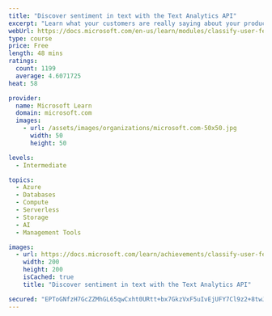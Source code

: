 ```yaml
---
title: "Discover sentiment in text with the Text Analytics API"
excerpt: "Learn what your customers are really saying about your product or brand when they send feedback. We'll create a solution that uses Azure Functions and the intelligence of the Text Analytics API to discover sentiment in text messages."
webUrl: https://docs.microsoft.com/en-us/learn/modules/classify-user-feedback-with-the-text-analytics-api/
type: course
price: Free
length: 48 mins
ratings:
  count: 1199
  average: 4.6071725
heat: 58

provider:
  name: Microsoft Learn
  domain: microsoft.com
  images:
    - url: /assets/images/organizations/microsoft.com-50x50.jpg
      width: 50
      height: 50

levels:
  - Intermediate

topics:
  - Azure
  - Databases
  - Compute
  - Serverless
  - Storage
  - AI
  - Management Tools

images:
  - url: https://docs.microsoft.com/learn/achievements/classify-user-feedback-with-the-text-analytics-api-social.png
    width: 200
    height: 200
    isCached: true
    title: "Discover sentiment in text with the Text Analytics API"

secured: "EPToGNfzH7GcZZMhGL65qwCxht0URtt+bx7GkzVxF5uIvEjUFY7Cl9z2+8twJCs1/pW4Gju/qmtCyav02HTIRS3Iq3gyADsHH1quacIv4DiU4g2DTcGFLSgcEt37JsbMeqciEGcFtDQQrLFXCykitpaAmZ5ZBxOcMpRp2ad3n8jEnBKOlAB6dGw7LOZKJRlLYyXDrVB84fxj8VxDiviszewvGe07xLO7rOWvd4aDYVXlHuRl3IaCx0KaUzZw3W1F3j8ZPHTweOWlbvx+3YszVcng61JkW6sAoJepLBmSFLyrNUVvaJlv4vRyq9Lpu6lnOe/1hNwKDkE9qIGSQoD+XTZAqpQb4TYpwb+LOVRQYWEDKMReHdhQ40b8WZj8K3eujSgX/iVew+KMIE268qUWVQ==;ck1DAL2+HoTensxzoqRUtw=="
---
```


